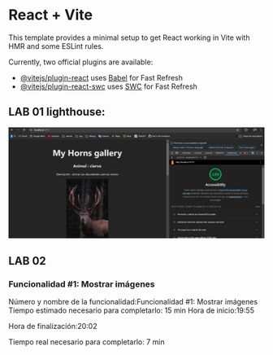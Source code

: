 # React + Vite

This template provides a minimal setup to get React working in Vite with HMR and some ESLint rules.

Currently, two official plugins are available:

- [@vitejs/plugin-react](https://github.com/vitejs/vite-plugin-react/blob/main/packages/plugin-react/README.md) uses [Babel](https://babeljs.io/) for Fast Refresh
- [@vitejs/plugin-react-swc](https://github.com/vitejs/vite-plugin-react-swc) uses [SWC](https://swc.rs/) for Fast Refresh

## LAB 01 lighthouse:

![Imagen de Lighthouse](./src/imgs/Captura%20de%20pantalla%202024-08-14%20225713.jpg)

## LAB 02

### Funcionalidad #1: Mostrar imágenes

Número y nombre de la funcionalidad:Funcionalidad #1: Mostrar imágenes
Tiempo estimado necesario para completarlo: 15 min
Hora de inicio:19:55

Hora de finalización:20:02

Tiempo real necesario para completarlo: 7 min